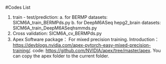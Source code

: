 #Codes List
1. train - test/prediction:
 a. for BERMP datasets: SICM6A_train_BERMPds.py
 b. for DeepM6ASeq hepg2_brain datasets: SICM6A_train_DeepM6ASeqhsmmds.py
2. Cross validation:
   SICM6A_cv_BERMPds.py 
3. Apex Software package： For mixed precision training.
 Introduction：https://devblogs.nvidia.com/apex-pytorch-easy-mixed-precision-training/. 
 code: https://github.com/NVIDIA/apex/tree/master/apex. You can copy the apex folder to the current folder.
   
